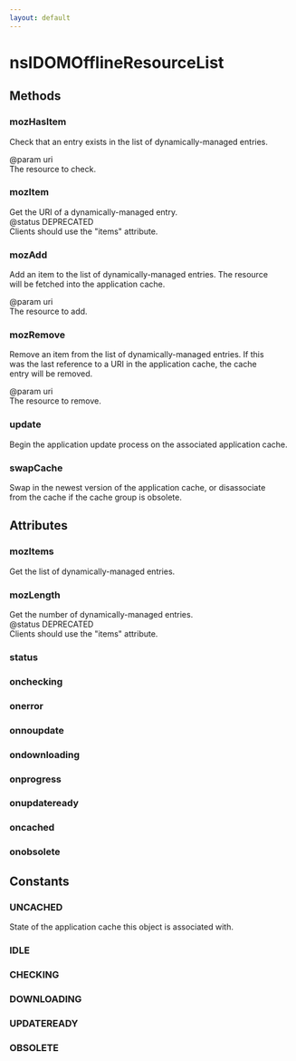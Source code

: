 ```yaml
---
layout: default
---
```


# nsIDOMOfflineResourceList #

## Methods ##

### mozHasItem ###
  
Check that an entry exists in the list of dynamically-managed entries.  
  
@param uri  
       The resource to check.  
  

### mozItem ###
  
Get the URI of a dynamically-managed entry.  
@status DEPRECATED  
        Clients should use the "items" attribute.  
  

### mozAdd ###
  
Add an item to the list of dynamically-managed entries.  The resource  
will be fetched into the application cache.  
  
@param uri  
       The resource to add.  
  

### mozRemove ###
  
Remove an item from the list of dynamically-managed entries.  If this  
was the last reference to a URI in the application cache, the cache  
entry will be removed.  
  
@param uri  
       The resource to remove.  
  

### update ###
  
Begin the application update process on the associated application cache.  
  

### swapCache ###
  
Swap in the newest version of the application cache, or disassociate  
from the cache if the cache group is obsolete.  
  

## Attributes ##

### mozItems ###
  
Get the list of dynamically-managed entries.  
  

### mozLength ###
  
Get the number of dynamically-managed entries.  
@status DEPRECATED  
        Clients should use the "items" attribute.  
  

### status ###

### onchecking ###

### onerror ###

### onnoupdate ###

### ondownloading ###

### onprogress ###

### onupdateready ###

### oncached ###

### onobsolete ###

## Constants ##

### UNCACHED ###
  
State of the application cache this object is associated with.  
  

### IDLE ###

### CHECKING ###

### DOWNLOADING ###

### UPDATEREADY ###

### OBSOLETE ###

